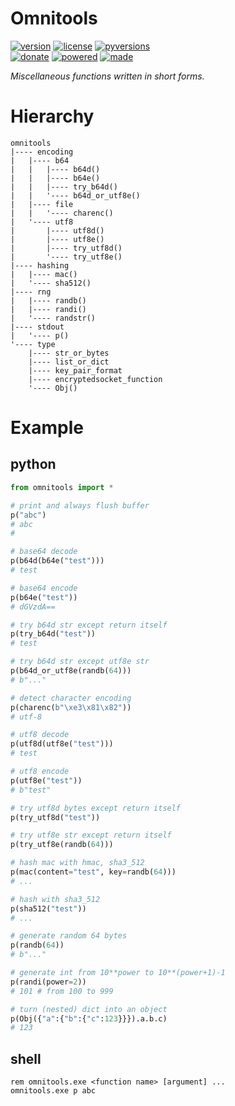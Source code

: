 # Omnitools

<badges>[![version](https://img.shields.io/pypi/v/omnitools.svg)](https://pypi.org/project/omnitools/)
[![license](https://img.shields.io/pypi/l/omnitools.svg)](https://pypi.org/project/omnitools/)
[![pyversions](https://img.shields.io/pypi/pyversions/omnitools.svg)](https://pypi.org/project/omnitools/)  
[![donate](https://img.shields.io/badge/Donate-Paypal-0070ba.svg)](https://paypal.me/foxe6)
[![powered](https://img.shields.io/badge/Powered%20by-UTF8-red.svg)](https://paypal.me/foxe6)
[![made](https://img.shields.io/badge/Made%20with-PyCharm-red.svg)](https://paypal.me/foxe6)
</badges>

<i>Miscellaneous functions written in short forms.</i>

# Hierarchy
```
omnitools
|---- encoding
|   |---- b64
|   |   |---- b64d()
|   |   |---- b64e()
|   |   |---- try_b64d()
|   |   '---- b64d_or_utf8e()
|   |---- file
|   |   '---- charenc()
|   '---- utf8
|       |---- utf8d()
|       |---- utf8e()
|       |---- try_utf8d()
|       '---- try_utf8e()
|---- hashing
|   |---- mac()
|   '---- sha512()
|---- rng
|   |---- randb()
|   |---- randi()
|   '---- randstr()
|---- stdout
|   '---- p()
'---- type
    |---- str_or_bytes
    |---- list_or_dict
    |---- key_pair_format
    |---- encryptedsocket_function
    '---- Obj()
```

# Example

## python
```python
from omnitools import *

# print and always flush buffer
p("abc")
# abc
# 

# base64 decode
p(b64d(b64e("test")))
# test

# base64 encode
p(b64e("test"))
# dGVzdA==

# try b64d str except return itself
p(try_b64d("test"))
# test

# try b64d str except utf8e str
p(b64d_or_utf8e(randb(64)))
# b"..."

# detect character encoding
p(charenc(b"\xe3\x81\x82"))
# utf-8

# utf8 decode
p(utf8d(utf8e("test")))
# test

# utf8 encode
p(utf8e("test"))
# b"test"

# try utf8d bytes except return itself
p(try_utf8d("test"))

# try utf8e str except return itself
p(try_utf8e(randb(64)))

# hash mac with hmac, sha3_512
p(mac(content="test", key=randb(64)))
# ...

# hash with sha3_512
p(sha512("test"))
# ...

# generate random 64 bytes
p(randb(64))
# b"..."

# generate int from 10**power to 10**(power+1)-1
p(randi(power=2))
# 101 # from 100 to 999

# turn (nested) dict into an object
p(Obj({"a":{"b":{"c":123}}}).a.b.c)
# 123
```

## shell
```shell script
rem omnitools.exe <function name> [argument] ...
omnitools.exe p abc
```